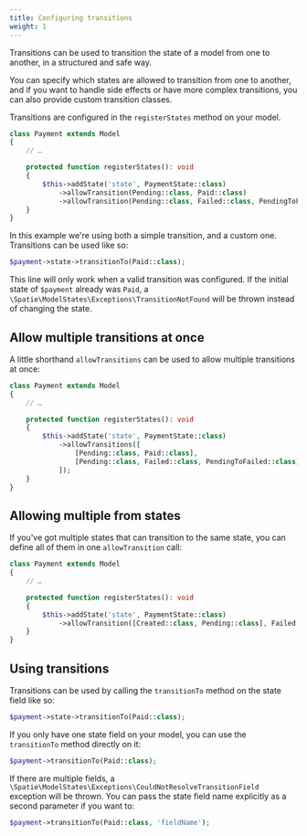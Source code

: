 ```yaml
---
title: Configuring transitions
weight: 1
---
```


Transitions can be used to transition the state of a model from one to another, in a structured and safe way.

You can specify which states are allowed to transition from one to another, and if you want to handle side effects or have more complex transitions, you can also provide custom transition classes.

Transitions are configured in the `registerStates` method on your model.

```php
class Payment extends Model
{
    // …

    protected function registerStates(): void
    {
        $this->addState('state', PaymentState::class)
            ->allowTransition(Pending::class, Paid::class)
            ->allowTransition(Pending::class, Failed::class, PendingToFailed::class);
    }
}
```

In this example we're using both a simple transition, and a custom one. Transitions can be used like so:

```php
$payment->state->transitionTo(Paid::class);
```

This line will only work when a valid transition was configured. If the initial state of `$payment` already was `Paid`, a `\Spatie\ModelStates\Exceptions\TransitionNotFound` will be thrown instead of changing the state. 

## Allow multiple transitions at once

A little shorthand `allowTransitions` can be used to allow multiple transitions at once:

```php
class Payment extends Model
{
    // …

    protected function registerStates(): void
    {
        $this->addState('state', PaymentState::class)
            ->allowTransitions([
                [Pending::class, Paid::class],
                [Pending::class, Failed::class, PendingToFailed::class],
            ]);
    }
}
```

## Allowing multiple from states

If you've got multiple states that can transition to the same state, you can define all of them in one `allowTransition` call:

```php
class Payment extends Model
{
    // …

    protected function registerStates(): void
    {
        $this->addState('state', PaymentState::class)
            ->allowTransition([Created::class, Pending::class], Failed::class, ToFailed::class);
    }
}
```

## Using transitions

Transitions can be used by calling the `transitionTo` method on the state field like so:

```php
$payment->state->transitionTo(Paid::class);
```

If you only have one state field on your model, you can use the `transitionTo` method directly on it:

```php
$payment->transitionTo(Paid::class);
```

If there are multiple fields, a `\Spatie\ModelStates\Exceptions\CouldNotResolveTransitionField` exception will be thrown. You can pass the state field name explicitly as a second parameter if you want to: 

```php
$payment->transitionTo(Paid::class, 'fieldName');
```
